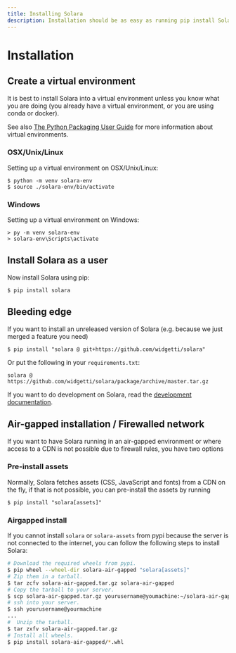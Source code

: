 ```yaml
---
title: Installing Solara
description: Installation should be as easy as running pip install Solara. Read on for advanced setups.
---
```

# Installation

## Create a virtual environment

It is best to install Solara into a virtual environment unless you know what you are doing (you already have a virtual environment, or you are using conda or docker).

See also [The Python Packaging User Guide](https://packaging.python.org/en/latest/guides/installing-using-pip-and-virtual-environments/#creating-a-virtual-environment) for more information about virtual environments.


### OSX/Unix/Linux

Setting up a virtual environment on OSX/Unix/Linux:

    $ python -m venv solara-env
    $ source ./solara-env/bin/activate

### Windows

Setting up a virtual environment on Windows:

    > py -m venv solara-env
    > solara-env\Scripts\activate


## Install Solara as a user

Now install Solara using pip:

    $ pip install solara

## Bleeding edge

If you want to install an unreleased version of Solara (e.g. because we just merged a feature you need)


```
$ pip install "solara @ git+https://github.com/widgetti/solara"
```

Or put the following in your `requirements.txt`:

```
solara @ https://github.com/widgetti/solara/package/archive/master.tar.gz

```

If you want to do development on Solara, read the [development documentation](/documentation/advanced/development/setup).

## Air-gapped installation / Firewalled network

If you want to have Solara running in an air-gapped environment or where access to a CDN is not possible due to firewall rules, you have two options


### Pre-install assets

Normally, Solara fetches assets (CSS, JavaScript and fonts) from a CDN on the fly, if that is not possible, you can pre-install the assets by running

```
$ pip install "solara[assets]"
```

### Airgapped install

If you cannot install `solara` or `solara-assets` from pypi because the server is not connected to the internet, you can
follow the following steps to install Solara:

```bash
# Download the required wheels from pypi.
$ pip wheel --wheel-dir solara-air-gapped "solara[assets]"
# Zip them in a tarball.
$ tar zcfv solara-air-gapped.tar.gz solara-air-gapped
# Copy the tarball to your server.
$ scp solara-air-gapped.tar.gz yourusername@youmachine:~/solara-air-gapped.tar.gz
# ssh into your server.
$ ssh yourusername@yourmachine
...
#  Unzip the tarball.
$ tar zxfv solara-air-gapped.tar.gz
# Install all wheels.
$ pip install solara-air-gapped/*.whl
```
